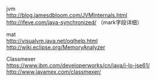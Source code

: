 jvm<br>
http://blog.jamesdbloom.com/JVMInternals.html<br>
http://ifeve.com/java-synchronized/ （mark字段详细）

mat<br>
http://visualvm.java.net/oqlhelp.html<br>
http://wiki.eclipse.org/MemoryAnalyzer

Classmexer<br>
https://www.ibm.com/developerworks/cn/java/j-lo-jse61/<br>
http://www.javamex.com/classmexer/
